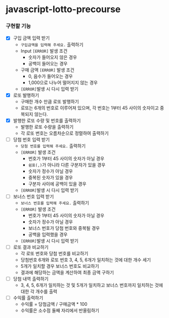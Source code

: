 # javascript-lotto-precourse

### 구현할 기능

- [x] 구입 금액 입력 받기
    - `구입금액을 입력해 주세요.` 출력하기
    - Input `[ERROR]` 발생 조건
        - 숫자가 들어오지 않은 경우
        - 공백이 들어오는 경우
    - 구매 금액 `[ERROR]` 발생 조건
        - 0, 음수가 들어오는 경우
        - 1,000으로 나누어 떨어지지 않는 경우
    - `[ERROR]`발생 시 다시 입력 받기
- [x] 로또 발행하기
    - 구매한 개수 만큼 로또 발행하기
    - 로또는 6개의 번호로 이루어져 있으며, 각 번호는 1부터 45 사이의 숫자이고 중복되지 않는다.
- [x] 발행한 로또 수량 및 번호를 출력하기
    - 발행한 로또 수량을 출력하기
    - 각 로또 번호는 오름차순으로 정렬하여 출력하기
- [ ] 당첨 번호 입력 받기
    - `당첨 번호를 입력해 주세요.` 출력하기
    - `[ERROR]` 발생 조건
        - 번호가 1부터 45 사이의 숫자가 아닐 경우 
        - `쉼표(,)`가 아니라 다른 구분자가 있을 경우
        - 숫자가 정수가 아닐 경우
        - 중복된 숫자가 있을 경우
        - 구분자 사이에 공백이 있을 경우 
    - `[ERROR]`발생 시 다시 입력 받기
- [ ] 보너스 번호 입력 받기
    - `보너스 번호를 입력해 주세요.` 출력하기
    - `[ERROR]` 발생 조건
        - 번호가 1부터 45 사이의 숫자가 아닐 경우
        - 숫자가 정수가 아닐 경우
        - 보너스 번호가 당첨 번호와 중복될 경우
        - 공백을 입력했을 경우
    - `[ERROR]`발생 시 다시 입력 받기
- [ ] 로또 결과 비교하기
    - 각 로또 번호와 당첨 번호를 비교하기
    - 당첨번호 6개와 로또 번호 3, 4, 5, 6개가 일치하는 것에 대한 개수 세기
    - 5개가 일치할 경우 보너스 번호도 비교하기
    - 결과에 해당하는 금액을 계산하여 최종 금액 구하기
- [ ] 당첨 내역 출력하기
    - 3, 4, 5, 6개가 일치하는 것 및 5개가 일치하고 보너스 번호까지 일치하는 것에 대한 각 개수를 출력
- [ ] 수익률 출력하기
    - 수익률 = 당첨금액 / 구매금액 * 100
    - 수익률은 소수점 둘째 자리에서 반올림하기
